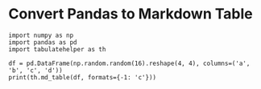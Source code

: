 # Convert Pandas to Markdown Table

```
import numpy as np
import pandas as pd
import tabulatehelper as th

df = pd.DataFrame(np.random.random(16).reshape(4, 4), columns=('a', 'b', 'c', 'd'))
print(th.md_table(df, formats={-1: 'c'}))
```

